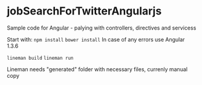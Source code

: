 # jobSearchForTwitterAngularjs
Sample code for Angular - palying with controllers, directives and servicess


Start with:
<code>npm install</code>
<code>bower install</code> In case of any errors use Angular 1.3.6

<code>lineman build</code>
<code>lineman run</code>

Lineman needs "generated" folder with necessary files, currenly manual copy
